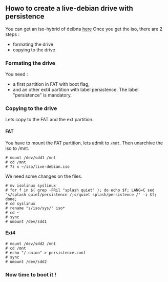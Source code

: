 ## Howo to create a live-debian drive with persistence

You can get an iso-hybrid of deibna [here](https://www.debian.org/CD/live/)
Once you get the iso, there are 2 steps :
* formating the drive
* copying to the drive

### Formating the drive

You need :
* a first partition in FAT with boot flag,
* and an other ext4 partition with label persistence. The label "persistence" is mandatory.

### Copying to the drive
Lets copy to the FAT and the ext partition.

#### FAT

You have to mount the FAT partition, lets admit to `/mnt`. Then unarchive the iso to /mnt.

```
# mount /dev/sdd1 /mnt
# cd /mnt
# 7z x ~/iso/live-debian.iso
```

We need some changes on the files.
```
# mv isolinux syslinux
# for f in $( grep -FRil "splash quiet" ); do echo $f; LANG=C sed 's/splash quiet/persistence /;s/quiet splash/persistence /' -i $f; done;
# cd syslinux
# rename "s/iso/sys/" iso*
# cd ~
# sync
# umount /dev/sdd1
```

#### Ext4

```
# mount /dev/sdd2 /mnt
# cd /mnt
# echo "/ union" > persistence.conf 
# sync
# umount /dev/sdd2
```

### Now time to boot it !
